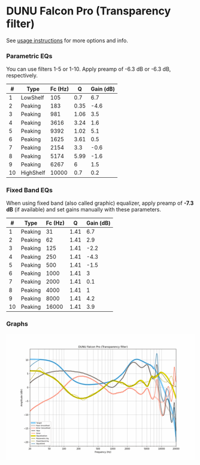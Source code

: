 # DUNU Falcon Pro (Transparency filter)
See [usage instructions](https://github.com/jaakkopasanen/AutoEq#usage) for more options and info.

### Parametric EQs
You can use filters 1-5 or 1-10. Apply preamp of -6.3 dB or -6.3 dB, respectively.

|   # | Type      |   Fc (Hz) |    Q |   Gain (dB) |
|-----|-----------|-----------|------|-------------|
|   1 | LowShelf  |       105 | 0.7  |         6.7 |
|   2 | Peaking   |       183 | 0.35 |        -4.6 |
|   3 | Peaking   |       981 | 1.06 |         3.5 |
|   4 | Peaking   |      3616 | 3.24 |         1.6 |
|   5 | Peaking   |      9392 | 1.02 |         5.1 |
|   6 | Peaking   |      1625 | 3.61 |         0.5 |
|   7 | Peaking   |      2154 | 3.3  |        -0.6 |
|   8 | Peaking   |      5174 | 5.99 |        -1.6 |
|   9 | Peaking   |      6267 | 6    |         1.5 |
|  10 | HighShelf |     10000 | 0.7  |         0.2 |

### Fixed Band EQs
When using fixed band (also called graphic) equalizer, apply preamp of **-7.3 dB** (if available) and set gains manually with these parameters.

|   # | Type    |   Fc (Hz) |    Q |   Gain (dB) |
|-----|---------|-----------|------|-------------|
|   1 | Peaking |        31 | 1.41 |         6.7 |
|   2 | Peaking |        62 | 1.41 |         2.9 |
|   3 | Peaking |       125 | 1.41 |        -2.2 |
|   4 | Peaking |       250 | 1.41 |        -4.3 |
|   5 | Peaking |       500 | 1.41 |        -1.5 |
|   6 | Peaking |      1000 | 1.41 |         3   |
|   7 | Peaking |      2000 | 1.41 |         0.1 |
|   8 | Peaking |      4000 | 1.41 |         1   |
|   9 | Peaking |      8000 | 1.41 |         4.2 |
|  10 | Peaking |     16000 | 1.41 |         3.9 |

### Graphs
![](./DUNU%20Falcon%20Pro%20(Transparency%20filter).png)
